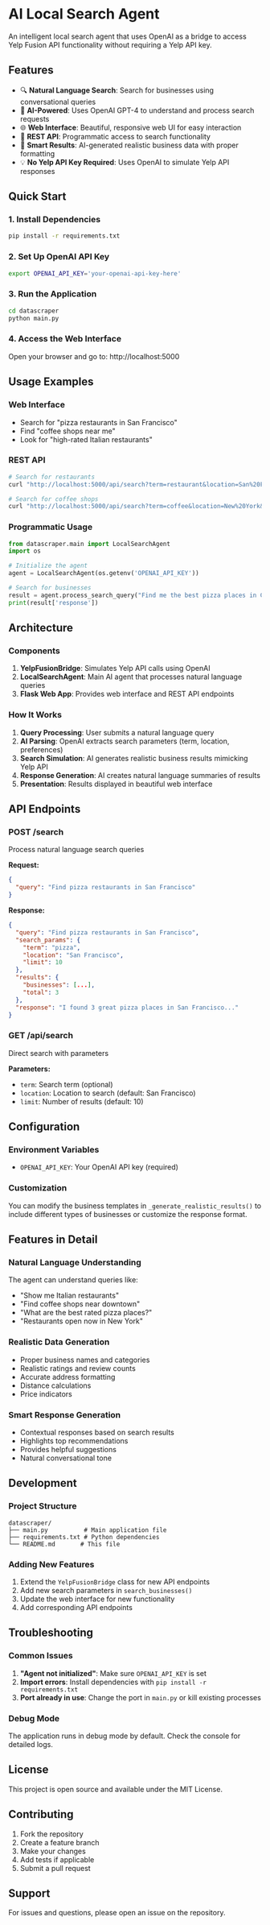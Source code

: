 # AI Local Search Agent

An intelligent local search agent that uses OpenAI as a bridge to access Yelp Fusion API functionality without requiring a Yelp API key.

## Features

- 🔍 **Natural Language Search**: Search for businesses using conversational queries
- 🤖 **AI-Powered**: Uses OpenAI GPT-4 to understand and process search requests
- 🌐 **Web Interface**: Beautiful, responsive web UI for easy interaction
- 📱 **REST API**: Programmatic access to search functionality
- 🎯 **Smart Results**: AI-generated realistic business data with proper formatting
- 💡 **No Yelp API Key Required**: Uses OpenAI to simulate Yelp API responses

## Quick Start

### 1. Install Dependencies

```bash
pip install -r requirements.txt
```

### 2. Set Up OpenAI API Key

```bash
export OPENAI_API_KEY='your-openai-api-key-here'
```

### 3. Run the Application

```bash
cd datascraper
python main.py
```

### 4. Access the Web Interface

Open your browser and go to: http://localhost:5000

## Usage Examples

### Web Interface
- Search for "pizza restaurants in San Francisco"
- Find "coffee shops near me"
- Look for "high-rated Italian restaurants"

### REST API
```bash
# Search for restaurants
curl "http://localhost:5000/api/search?term=restaurant&location=San%20Francisco&limit=5"

# Search for coffee shops
curl "http://localhost:5000/api/search?term=coffee&location=New%20York&limit=10"
```

### Programmatic Usage
```python
from datascraper.main import LocalSearchAgent
import os

# Initialize the agent
agent = LocalSearchAgent(os.getenv('OPENAI_API_KEY'))

# Search for businesses
result = agent.process_search_query("Find me the best pizza places in Chicago")
print(result['response'])
```

## Architecture

### Components

1. **YelpFusionBridge**: Simulates Yelp API calls using OpenAI
2. **LocalSearchAgent**: Main AI agent that processes natural language queries
3. **Flask Web App**: Provides web interface and REST API endpoints

### How It Works

1. **Query Processing**: User submits a natural language query
2. **AI Parsing**: OpenAI extracts search parameters (term, location, preferences)
3. **Search Simulation**: AI generates realistic business results mimicking Yelp API
4. **Response Generation**: AI creates natural language summaries of results
5. **Presentation**: Results displayed in beautiful web interface

## API Endpoints

### POST /search
Process natural language search queries

**Request:**
```json
{
  "query": "Find pizza restaurants in San Francisco"
}
```

**Response:**
```json
{
  "query": "Find pizza restaurants in San Francisco",
  "search_params": {
    "term": "pizza",
    "location": "San Francisco",
    "limit": 10
  },
  "results": {
    "businesses": [...],
    "total": 3
  },
  "response": "I found 3 great pizza places in San Francisco..."
}
```

### GET /api/search
Direct search with parameters

**Parameters:**
- `term`: Search term (optional)
- `location`: Location to search (default: San Francisco)
- `limit`: Number of results (default: 10)

## Configuration

### Environment Variables
- `OPENAI_API_KEY`: Your OpenAI API key (required)

### Customization
You can modify the business templates in `_generate_realistic_results()` to include different types of businesses or customize the response format.

## Features in Detail

### Natural Language Understanding
The agent can understand queries like:
- "Show me Italian restaurants"
- "Find coffee shops near downtown"
- "What are the best rated pizza places?"
- "Restaurants open now in New York"

### Realistic Data Generation
- Proper business names and categories
- Realistic ratings and review counts
- Accurate address formatting
- Distance calculations
- Price indicators

### Smart Response Generation
- Contextual responses based on search results
- Highlights top recommendations
- Provides helpful suggestions
- Natural conversational tone

## Development

### Project Structure
```
datascraper/
├── main.py          # Main application file
├── requirements.txt # Python dependencies
└── README.md       # This file
```

### Adding New Features
1. Extend the `YelpFusionBridge` class for new API endpoints
2. Add new search parameters in `search_businesses()`
3. Update the web interface for new functionality
4. Add corresponding API endpoints

## Troubleshooting

### Common Issues

1. **"Agent not initialized"**: Make sure `OPENAI_API_KEY` is set
2. **Import errors**: Install dependencies with `pip install -r requirements.txt`
3. **Port already in use**: Change the port in `main.py` or kill existing processes

### Debug Mode
The application runs in debug mode by default. Check the console for detailed logs.

## License

This project is open source and available under the MIT License.

## Contributing

1. Fork the repository
2. Create a feature branch
3. Make your changes
4. Add tests if applicable
5. Submit a pull request

## Support

For issues and questions, please open an issue on the repository. 